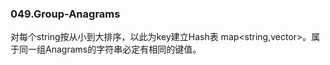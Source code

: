 ### 049.Group-Anagrams

对每个string按从小到大排序，以此为key建立Hash表 map<string,vector<string>>。属于同一组Anagrams的字符串必定有相同的键值。
